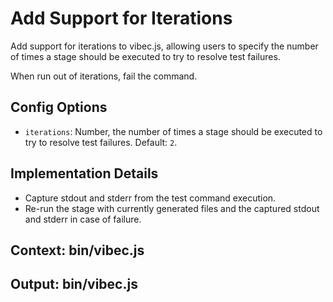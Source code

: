  # Add Support for Iterations

Add support for iterations to vibec.js, allowing users to specify the number of times a stage should be executed to try to resolve test failures.

When run out of iterations, fail the command.

## Config Options

- `iterations`: Number, the number of times a stage should be executed to try to resolve test failures. Default: `2`.

## Implementation Details

- Capture stdout and stderr from the test command execution.
- Re-run the stage with currently generated files and the captured stdout and stderr in case of failure.

## Context: bin/vibec.js
## Output: bin/vibec.js